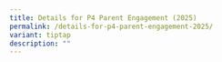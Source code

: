 ```yaml
---
title: Details for P4 Parent Engagement (2025)
permalink: /details-for-p4-parent-engagement-2025/
variant: tiptap
description: ""
---
```

